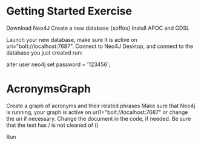# Getting Started Exercise
Download Neo4J
Create a new database {soffos}
Install APOC and GDSL

Launch your new database, make sure it is active on uri="bolt://localhost:7687".
Connect to Neo4J Desktop, and connect to the database you just created
run:

alter user neo4j set password = '123456';

# AcronymsGraph
Create a graph of acronyms and their related phrases
Make sure that Neo4j is running, your graph is active on uri1="bolt://localhost:7687" or change the uri if necessary. 
Change the document in the code, if needed.
Be sure that the text has / is not cleaned of ()

Run


